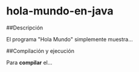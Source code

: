 # hola-mundo-en-java

##Descripción

El programa "Hola Mundo" simplemente muestra...

##Compilación y ejecución

Para **compilar** el...
